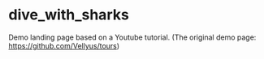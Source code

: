 # dive_with_sharks
Demo landing page based on a Youtube tutorial.
(The original demo page: https://github.com/Vellyus/tours)
